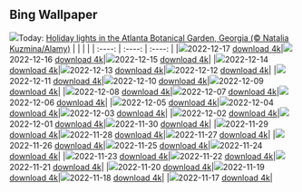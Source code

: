## Bing Wallpaper
![](./wallpaper/2022-12-17.jpg)Today: [Holiday lights in the Atlanta Botanical Garden, Georgia (© Natalia Kuzmina/Alamy)](./wallpaper/2022-12-17.jpg)
|      |      |      |
| :----: | :----: | :----: |
|![](./wallpaper/2022-12-17_sm.jpg)2022-12-17 [download 4k](./wallpaper/2022-12-17.jpg)|![](./wallpaper/2022-12-16_sm.jpg)2022-12-16 [download 4k](./wallpaper/2022-12-16.jpg)|![](./wallpaper/2022-12-15_sm.jpg)2022-12-15 [download 4k](./wallpaper/2022-12-15.jpg)|
|![](./wallpaper/2022-12-14_sm.jpg)2022-12-14 [download 4k](./wallpaper/2022-12-14.jpg)|![](./wallpaper/2022-12-13_sm.jpg)2022-12-13 [download 4k](./wallpaper/2022-12-13.jpg)|![](./wallpaper/2022-12-12_sm.jpg)2022-12-12 [download 4k](./wallpaper/2022-12-12.jpg)|
|![](./wallpaper/2022-12-11_sm.jpg)2022-12-11 [download 4k](./wallpaper/2022-12-11.jpg)|![](./wallpaper/2022-12-10_sm.jpg)2022-12-10 [download 4k](./wallpaper/2022-12-10.jpg)|![](./wallpaper/2022-12-09_sm.jpg)2022-12-09 [download 4k](./wallpaper/2022-12-09.jpg)|
|![](./wallpaper/2022-12-08_sm.jpg)2022-12-08 [download 4k](./wallpaper/2022-12-08.jpg)|![](./wallpaper/2022-12-07_sm.jpg)2022-12-07 [download 4k](./wallpaper/2022-12-07.jpg)|![](./wallpaper/2022-12-06_sm.jpg)2022-12-06 [download 4k](./wallpaper/2022-12-06.jpg)|
|![](./wallpaper/2022-12-05_sm.jpg)2022-12-05 [download 4k](./wallpaper/2022-12-05.jpg)|![](./wallpaper/2022-12-04_sm.jpg)2022-12-04 [download 4k](./wallpaper/2022-12-04.jpg)|![](./wallpaper/2022-12-03_sm.jpg)2022-12-03 [download 4k](./wallpaper/2022-12-03.jpg)|
|![](./wallpaper/2022-12-02_sm.jpg)2022-12-02 [download 4k](./wallpaper/2022-12-02.jpg)|![](./wallpaper/2022-12-01_sm.jpg)2022-12-01 [download 4k](./wallpaper/2022-12-01.jpg)|![](./wallpaper/2022-11-30_sm.jpg)2022-11-30 [download 4k](./wallpaper/2022-11-30.jpg)|
|![](./wallpaper/2022-11-29_sm.jpg)2022-11-29 [download 4k](./wallpaper/2022-11-29.jpg)|![](./wallpaper/2022-11-28_sm.jpg)2022-11-28 [download 4k](./wallpaper/2022-11-28.jpg)|![](./wallpaper/2022-11-27_sm.jpg)2022-11-27 [download 4k](./wallpaper/2022-11-27.jpg)|
|![](./wallpaper/2022-11-26_sm.jpg)2022-11-26 [download 4k](./wallpaper/2022-11-26.jpg)|![](./wallpaper/2022-11-25_sm.jpg)2022-11-25 [download 4k](./wallpaper/2022-11-25.jpg)|![](./wallpaper/2022-11-24_sm.jpg)2022-11-24 [download 4k](./wallpaper/2022-11-24.jpg)|
|![](./wallpaper/2022-11-23_sm.jpg)2022-11-23 [download 4k](./wallpaper/2022-11-23.jpg)|![](./wallpaper/2022-11-22_sm.jpg)2022-11-22 [download 4k](./wallpaper/2022-11-22.jpg)|![](./wallpaper/2022-11-21_sm.jpg)2022-11-21 [download 4k](./wallpaper/2022-11-21.jpg)|
|![](./wallpaper/2022-11-20_sm.jpg)2022-11-20 [download 4k](./wallpaper/2022-11-20.jpg)|![](./wallpaper/2022-11-19_sm.jpg)2022-11-19 [download 4k](./wallpaper/2022-11-19.jpg)|![](./wallpaper/2022-11-18_sm.jpg)2022-11-18 [download 4k](./wallpaper/2022-11-18.jpg)|
|![](./wallpaper/2022-11-17_sm.jpg)2022-11-17 [download 4k](./wallpaper/2022-11-17.jpg)|